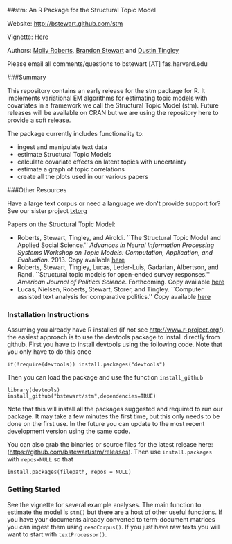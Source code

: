 ##stm: An R Package for the Structural Topic Model

Website: http://bstewart.github.com/stm

Vignette: [Here](https://github.com/bstewart/stm/blob/master/vignettes/stmVignette.pdf)

Authors: [Molly Roberts](http://scholar.harvard.edu/mroberts), [Brandon Stewart](http://scholar.harvard.edu/bstewart) and [Dustin Tingley](http://scholar.harvard.edu/dtingley)

Please email all comments/questions to bstewart [AT] fas.harvard.edu

###Summary

This repository contains an early release for the stm package for R.  It implements variational EM algorithms for estimating topic models with covariates in a framework we call the Structural Topic Model (stm). Future releases will be available on CRAN but we are using the repository here to provide a soft release.

The package currently includes functionality to:
* ingest and manipulate text data
* estimate Structural Topic Models
* calculate covariate effects on latent topics with uncertainty
* estimate a graph of topic correlations
* create all the plots used in our various papers

###Other Resources

Have a large text corpus or need a language we don't provide support for?  See our sister project [txtorg](https://textorg.org)

Papers on the Structural Topic Model:
* Roberts, Stewart, Tingley, and Airoldi. ``The Structural Topic Model and Applied Social Science.'' *Advances in Neural Information Processing Systems Workshop on Topic Models: Computation, Application, and Evaluation*. 2013. Copy available [here](http://scholar.harvard.edu/files/bstewart/files/stmnips2013.pdf)
* Roberts, Stewart, Tingley, Lucas, Leder-Luis, Gadarian, Albertson, and Rand. ``Structural topic models for open-ended survey responses.'' *American Journal of Political Science*. Forthcoming. Copy available [here](http://scholar.harvard.edu/files/dtingley/files/topicmodelsopenendedexperiments.pdf)
* Lucas, Nielsen, Roberts, Stewart, Storer, and Tingley. ``Computer assisted text analysis for comparative politics.'' Copy available [here](http://scholar.harvard.edu/files/dtingley/files/comparativepoliticstext.pdf)

### Installation Instructions
Assuming you already have R installed (if not see http://www.r-project.org/), the easiest
approach is to use the devtools package to install directly from github.  First you have 
to install devtools using the following code.  Note that you only have to do this once
```  
if(!require(devtools)) install.packages("devtools")
```   
Then you can load the package and use the function `install_github`

```
library(devtools)
install_github("bstewart/stm",dependencies=TRUE)
```

Note that this will install all the packages suggested and required to run our package.  It may take a few minutes the first time, but this only needs to be done on the first use.  In the future you can update to the most recent development version using the same code. 

You can also grab the binaries or source files for the latest release here: (https://github.com/bstewart/stm/releases).  Then use `install.packages` with `repos=NULL` so that
```
install.packages(filepath, repos = NULL)
```    

### Getting Started
See the vignette for several example analyses.  The main function to estimate the model is `stm()` but there are a host of other useful functions.  If you have your documents already converted to term-document matrices you can ingest them using `readCorpus()`.  If you just have raw texts you will want to start with `textProcessor()`.
